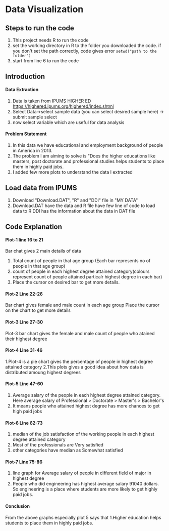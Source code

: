 # Data Visualization

## Steps to run the code
1. This project needs R to run the code
2. set the working directory in R to the folder you downloaded the code. if you don't set the path correctly, code gives error
`setwd("path to the folder")`
3. start from line 6 to run the code


## Introduction

#### Data Extraction
1. Data is taken from IPUMS HIGHER ED https://highered.ipums.org/highered/index.shtml 
2. Select Data->select sample data (you can select desired sample here) -> submit sample select
3. now select variable which are useful for data analysis


#### Problem Statement
1. In this data we have educational and employment background of people in America in 2013.
2. The problem I am aiming to solve is "Does the higher educations like masters, post doctorate and professional studies helps students to  place them in highly paid jobs.
3. I added few more plots to understand the data I extracted 


## Load data from IPUMS
1. Download "Download.DAT", "R" and "DDI" file in "MY DATA"
2. Download.DAT have the data and R file have few line of code to load data to R DDI has the information about the data in DAT file

## Code Explanation

#### Plot-1  line 16 to 21
Bar chat gives 2 main details of data
1. Total count of people in that age group (Each bar represents no of people in that age group)
2. count of people in each highest degree attained category(colours represent count of people attained particalr highest degree in each bar)
3. Place the cursor on desired bar to get more details.

#### Plot-2 Line 22-26
Bar chart gives female and male count in each age group
Place the cursor on the chart to get more details

#### Plot-3 Line 27-30
Plot-3 bar chart gives the female and male count of people who atained their highest degree

#### Plot-4 Line 31-46
1.Plot-4 is a pie chart gives the percentage of people in highest degree attained category
2.This plots gives a good idea about how data is distributed amoung highest degrees

#### Plot-5 Line 47-60
1. Average salary of the people in each highest degree attained category.
Here average salary of Professional > Doctorate > Master's > Bachelor's
2. It means people who attained highest degree has more chances to get high paid jobs

#### Plot-6 Line 62-73
1. median of the job satisfaction of the working people in each highest degree attained category
2. Most of the professionals are Very satisfied
3. other categories have median as Somewhat satisfied


#### Plot-7 Line 75-86
1. line graph for Average salary of people in different field of major in highest degree
2. People who did engineering has highest average salary 91040 dollars. So engineering is a place where students are more likely to get highly paid jobs.


#### Conclusion
From the above graphs especially plot 5 says that
1.Higher education helps students to place them in highly paid jobs.



